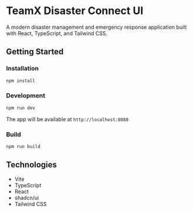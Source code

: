 # TeamX Disaster Connect UI

A modern disaster management and emergency response application built with React, TypeScript, and Tailwind CSS.

## Getting Started

### Installation

```bash
npm install
```

### Development

```bash
npm run dev
```

The app will be available at `http://localhost:8080`

### Build

```bash
npm run build
```

## Technologies

- Vite
- TypeScript
- React
- shadcn/ui
- Tailwind CSS